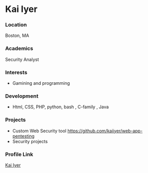 # Kai Iyer

### Location

Boston, MA

### Academics

Security Analyst

### Interests

- Gamining and programming

### Development

- Html, CSS, PHP, python, bash , C-family , Java

### Projects

- Custom Web Security tool https://github.com/kaiiyer/web-app-pentesting
- Security projects

### Profile Link

[Kai Iyer](https://github.com/kaiiyer)
